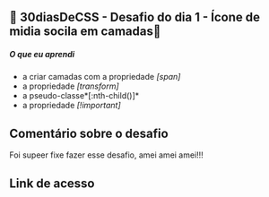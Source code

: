 ## 🚀 30diasDeCSS  - Desafio do dia 1 - Ícone de midia socila em camadas🚀

##### O que eu aprendi

* a criar camadas com a propriedade *[span]*
* a propriedade *[transform]*
* a pseudo-classe*[:nth-child()]*
* a propriedade *[!important]*

 ## Comentário sobre o desafio
 Foi supeer fixe fazer esse desafio, amei amei amei!!!

 ## Link de acesso
 